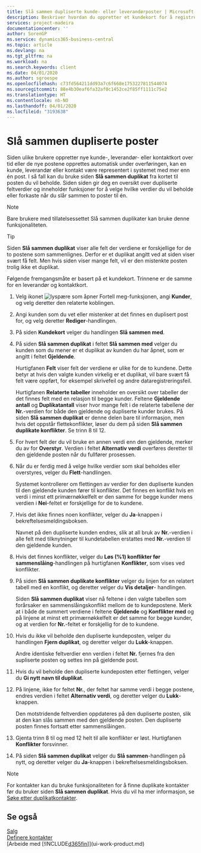 ```yaml
---
title: Slå sammen dupliserte kunde- eller leverandørposter | Microsoft Docs
description: Beskriver hvordan du oppretter et kundekort for å registrere informasjon om hver nye kunde eller klient du selger til.
services: project-madeira
documentationcenter: ''
author: SorenGP
ms.service: dynamics365-business-central
ms.topic: article
ms.devlang: na
ms.tgt_pltfrm: na
ms.workload: na
ms.search.keywords: client
ms.date: 04/01/2020
ms.author: sgroespe
ms.openlocfilehash: c73fd564211dd93a7c6f668e1753227811544074
ms.sourcegitcommit: 88e4b30eaf6fa32af0c1452ce2f85ff1111c75e2
ms.translationtype: HT
ms.contentlocale: nb-NO
ms.lasthandoff: 04/01/2020
ms.locfileid: "3193638"
---
```

# <a name="merge-duplicate-records"></a>Slå sammen dupliserte poster
Siden ulike brukere oppretter nye kunde-, leverandør- eller kontaktkort over tid eller de nye postene opprettes automatisk under overføringen, kan en kunde, leverandør eller kontakt være representert i systemet med mer enn én post. I så fall kan du bruke siden **Slå sammen duplikat** fra kortet til posten du vil beholde. Siden siden gir deg en oversikt over dupliserte feltverdier og inneholder funksjoner for å velge hvilke verdier du vil beholde eller forkaste når du slår sammen to poster til én.

> [!NOTE]
> Bare brukere med tillatelsessettet Slå sammen duplikater kan bruke denne funksjonaliteten.

> [!TIP]
> Siden **Slå sammen duplikat** viser alle felt der verdiene er forskjellige for de to postene som sammenlignes. Derfor er et duplikat angitt ved at siden viser svært få felt. Men hvis siden viser mange felt, vil er den mistenkte posten trolig ikke et duplikat.

Følgende fremgangsmåte er basert på et kundekort. Trinnene er de samme for en leverandør og kontaktkort.

1. Velg ikonet ![lyspære som åpner Fortell meg-funksjonen](media/ui-search/search_small.png "Fortell hva du vil gjøre"), angi **Kunder**, og velg deretter den relaterte koblingen.
2. Angi kunden som du vet eller mistenker at det finnes en duplisert post for, og velg deretter **Rediger**-handlingen.
3. På siden **Kundekort** velger du handlingen **Slå sammen med**.
4. På siden **Slå sammen duplikat** i feltet **Slå sammen med** velger du kunden som du mener er et duplikat av kunden du har åpnet, som er angitt i feltet **Gjeldende**.

    Hurtigfanen **Felt** viser felt der verdiene er ulike for de to kundene. Dette betyr at hvis den valgte kunden virkelig er et duplikat, vil bare svært få felt være oppført, for eksempel skrivefeil og andre dataregistreringsfeil.

    Hurtigfanen **Relaterte tabeller** inneholder en oversikt over tabeller der det finnes felt med en relasjon til begge kunder. Feltene **Gjeldende antall** og **Duplikatantall** viser hvor mange felt i de relaterte tabellene der **Nr.**-verdien for både den gjeldende og dupliserte kunder brukes. På siden **Slå sammen duplikat** er denne delen bare til informasjon, men hvis det oppstår flettekonflikter, løser du dem på siden **Slå sammen duplikate konflikter**. Se trinn 8 til 12.   

5. For hvert felt der du vil bruke en annen verdi enn den gjeldende, merker du av for **Overstyr**. Verdien i feltet **Alternativ verdi** overføres deretter til den gjeldende posten når du fullfører prosessen.
6. Når du er ferdig med å velge hvilke verdier som skal beholdes eller overstyres, velger du **Flett**-handlingen.

    Systemet kontrollerer om flettingen av verdier for den dupliserte kunden til den gjeldende kunden fører til konflikter. Det finnes en konflikt hvis en verdi i minst ett primærnøkkelfelt er den samme for begge kunder mens verdien i **Nei**-feltet er forskjellige for de to kundene.

7. Hvis det ikke finnes noen konflikter, velger du **Ja**-knappen i bekreftelsesmeldingsboksen.

    Navnet på den dupliserte kunden endres, slik at all bruk av **Nr.**-verdien i alle felt med tilknytninger til kundetabellen erstattes med **Nr.**-verdien til den gjeldende kunden.
8. Hvis det finnes konflikter, velger du **Løs (%1) konflikter før sammenslåing**-handlingen på hurtigfanen **Konflikter**, som vises ved konflikter.
9. På siden **Slå sammen duplikate konflikter** velger du linjen for en relatert tabell med en konflikt, og deretter velger du **Vis detaljer**- handlingen.

    Siden **Slå sammen duplikat** viser nå feltene i den valgte tabellen som forårsaker en sammenslåingskonflikt mellom de to kundepostene. Merk at i både de summert verdiene i feltene **Gjeldende** og **Konflikter med** og på linjene at minst ett primærnøkkelfelt er det samme for begge kunder, og at verdien for **Nr.**-feltet er forskjellig for de to kundene.   
10. Hvis du ikke vil beholde den dupliserte kundeposten, velger du handlingen **Fjern duplikat**, og deretter velger du **Lukk**-knappen.

    Andre identiske feltverdier enn verdien i feltet **Nr.** fjernes fra den supliserte posten og settes inn på gjeldende post.
11. Hvis du vil beholde den dupliserte kundeposten etter flettingen, velger du **Gi nytt navn til duplikat**.
12. På linjene, ikke for feltet **Nr.**, der feltet har samme verdi i begge postene, endres verdien i feltet **Alternativ verdi**, og deretter velger du **Lukk**-knappen.

    Den motstridende feltverdien oppdateres på den dupliserte posten, slik at den kan slås sammen med den gjeldende posten. Den dupliserte posten finnes fortsatt etter sammenslåingen.
13. Gjenta trinn 8 til og med 12 helt til alle konflikter er løst. Hurtigfanen **Konflikter** forsvinner.
14. På siden **Slå sammen duplikat** velger du **Slå sammen**-handlingen på nytt, og deretter velger du **Ja**-knappen i bekreftelsesmeldingsboksen.

> [!NOTE]
> For kontakter kan du bruke funksjonaliteten for å finne duplikate kontakter før du bruker siden **Slå sammen duplikat**. Hvis du vil ha mer informasjon, se [Søke etter duplikatkontakter](marketing-setup-contacts.md#searching-for-duplicate-contacts).

## <a name="see-also"></a>Se også
[Salg](sales-manage-sales.md)  
[Definere kontakter](marketing-setup-contacts.md)  
[Arbeide med [!INCLUDE[d365fin](includes/d365fin_md.md)]](ui-work-product.md)

